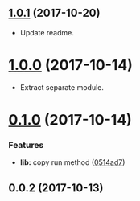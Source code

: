 <a name="1.0.1"></a>
## [1.0.1](https://github.com/packsaddle/rust-text2checkstyle/compare/v1.0.0...v1.0.1) (2017-10-20)

* Update readme.

<a name="1.0.0"></a>
# [1.0.0](https://github.com/packsaddle/rust-text2checkstyle/compare/v0.1.0...v1.0.0) (2017-10-14)

* Extract separate module.

<a name="0.1.0"></a>
# [0.1.0](https://github.com/packsaddle/rust-text2checkstyle/compare/v0.0.2...v0.1.0) (2017-10-14)


### Features

* **lib:** copy run method ([0514ad7](https://github.com/packsaddle/rust-text2checkstyle/commit/0514ad7))



<a name="0.0.2"></a>
## 0.0.2 (2017-10-13)


